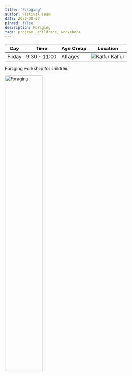 ```yaml
---
title: 'Foraging'
author: Festival Team
date: 2025-08-07
pinned: false
description: Foraging
tags: program, childrens, workshops
---
```


<script>
    import Image from  '$lib/Image.svelte'
</script>

| Day | Time | Age Group | Location |
|---------|-------|--------|---|
| Friday | 9:30 - 11:00 | All ages | ![Kálfur](img/kort/dyr_600px/kalfur.png) Kálfur |

Foraging workshop for children.

<Image 
  src='program/childrens-workshops/29-foraging.png'
  caption='Foraging'
  alt='Foraging'
  width='50%'/> 